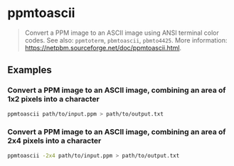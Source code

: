 # ppmtoascii

> Convert a PPM image to an ASCII image using ANSI terminal color codes. See also: `ppmtoterm`, `pbmtoascii`, `pbmto4425`. More information: <https://netpbm.sourceforge.net/doc/ppmtoascii.html>.

## Examples

### Convert a PPM image to an ASCII image, combining an area of 1x2 pixels into a character

```bash
ppmtoascii path/to/input.ppm > path/to/output.txt
```

### Convert a PPM image to an ASCII image, combining an area of 2x4 pixels into a character

```bash
ppmtoascii -2x4 path/to/input.ppm > path/to/output.txt
```
